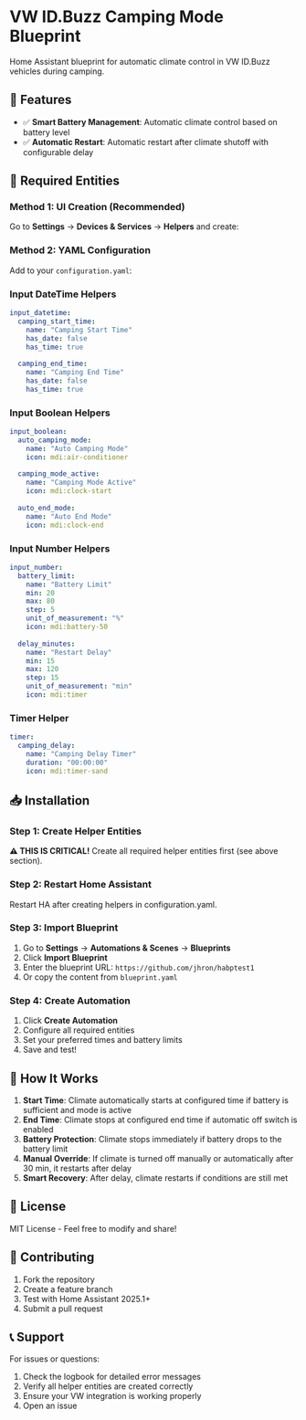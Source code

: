 # VW ID.Buzz Camping Mode Blueprint

Home Assistant blueprint for automatic climate control in VW ID.Buzz vehicles during camping.

## 🚀 Features

- ✅ **Smart Battery Management**: Automatic climate control based on battery level
- ✅ **Automatic Restart**: Automatic restart after climate shutoff with configurable delay

## 🔧 Required Entities

### Method 1: UI Creation (Recommended)
Go to **Settings** → **Devices & Services** → **Helpers** and create:

### Method 2: YAML Configuration  
Add to your `configuration.yaml`:

### Input DateTime Helpers
```yaml
input_datetime:
  camping_start_time:
    name: "Camping Start Time"
    has_date: false
    has_time: true
    
  camping_end_time:
    name: "Camping End Time"
    has_date: false
    has_time: true
```

### Input Boolean Helpers
```yaml
input_boolean:
  auto_camping_mode:
    name: "Auto Camping Mode"
    icon: mdi:air-conditioner
    
  camping_mode_active:
    name: "Camping Mode Active"
    icon: mdi:clock-start
    
  auto_end_mode:
    name: "Auto End Mode"
    icon: mdi:clock-end
```

### Input Number Helpers
```yaml
input_number:
  battery_limit:
    name: "Battery Limit"
    min: 20
    max: 80
    step: 5
    unit_of_measurement: "%"
    icon: mdi:battery-50
    
  delay_minutes:
    name: "Restart Delay"
    min: 15
    max: 120
    step: 15
    unit_of_measurement: "min"
    icon: mdi:timer
```

### Timer Helper
```yaml
timer:
  camping_delay:
    name: "Camping Delay Timer"
    duration: "00:00:00"
    icon: mdi:timer-sand
```

## 📥 Installation

### Step 1: Create Helper Entities
**⚠️ THIS IS CRITICAL!** Create all required helper entities first (see above section).

### Step 2: Restart Home Assistant
Restart HA after creating helpers in configuration.yaml.

### Step 3: Import Blueprint
1. Go to **Settings** → **Automations & Scenes** → **Blueprints**
2. Click **Import Blueprint**  
3. Enter the blueprint URL: `https://github.com/jhron/habptest1`
4. Or copy the content from `blueprint.yaml`

### Step 4: Create Automation
1. Click **Create Automation** 
2. Configure all required entities
3. Set your preferred times and battery limits
4. Save and test!

## 🔄 How It Works

1. **Start Time**: Climate automatically starts at configured time if battery is sufficient and mode is active
2. **End Time**: Climate stops at configured end time if automatic off switch is enabled
3. **Battery Protection**: Climate stops immediately if battery drops to the battery limit
4. **Manual Override**: If climate is turned off manually or automatically after 30 min, it restarts after delay
5. **Smart Recovery**: After delay, climate restarts if conditions are still met

## 📝 License

MIT License - Feel free to modify and share!

## 🤝 Contributing

1. Fork the repository
2. Create a feature branch
3. Test with Home Assistant 2025.1+
4. Submit a pull request

## 📞 Support

For issues or questions:
1. Check the logbook for detailed error messages
2. Verify all helper entities are created correctly
3. Ensure your VW integration is working properly
4. Open an issue
